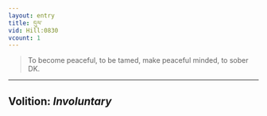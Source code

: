 ```yaml
---
layout: entry
title: དུལ་
vid: Hill:0830
vcount: 1
---
```

> To become peaceful, to be tamed, make peaceful minded, to sober DK\.

---
Volition: _Involuntary_
---

